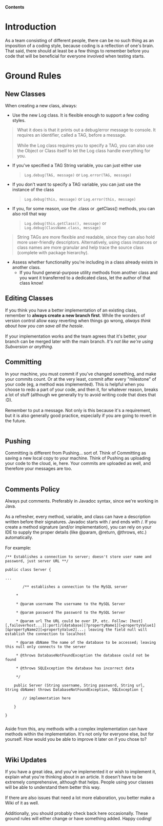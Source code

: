 **Contents**


# Introduction #

As a team consisting of different people, there can be no such thing as an imposition of a coding style, because coding is a reflection of one's brain. That said, there should at least be a few things to remember before you code that will be beneficial for everyone involved when testing starts.

# Ground Rules #
## New Classes ##
When creating a new class, always:
  * Use the new Log class. It is flexible enough to support a few coding styles.<br>
<blockquote>What it does is that it prints out a debug/error message to console. It requires an identifier, called a TAG, before a message.<br><br>
While the Log class requires you to specify a TAG, you can also use the Object or Class itself to let the Log class handle everything for you.<br>
</blockquote><ul><li>If you've specified a TAG String variable, you can just either use<br>
<blockquote><code>Log.debug(TAG, message)</code> or <code>Log.error(TAG, message)</code>
</blockquote></li><li>If you don't want to specify a TAG variable, you can just use the instance of the class<br>
<blockquote><code>Log.debug(this, message)</code> or <code>Log.error(this, message)</code>
</blockquote></li><li>If you, for some reason, use the .class or .getClass() methods, you can also roll that way<br>
<blockquote><code>Log.debug(this.getClass(), message)</code> or <code>Log.debug(ClassName.class, message)</code></blockquote></li></ul></li></ul>

<blockquote>String TAGs are more flexible and readable, since they can also hold more user-friendly descriptors. Alternatively, using class instances or class names are more granular and help trace the source class (complete with package hierarchy).</blockquote>

<ul><li>Assess whether functionality you're including in a class already exists in another class.<br>
<ul><li>If you found general-purpose utility methods from another class and you want it transferred to a dedicated class, let the author of that class know!</li></ul></li></ul>

<h2>Editing Classes</h2>
If you think you have a better implementation of an existing class, remember to <b>always create a new branch first</b>. While the wonders of version control allow easy reverting when things go wrong, <i>always think about how you can save all the hassle</i>.<br>
<br>
If your implementation works and the team agrees that it's better, your branch can be merged later with the main branch. <i>It's not like we're using Subversion or anything.</i>

<h2>Committing</h2>
In your machine, you must commit if you've changed something, and make your commits count. Or at the very least, commit after every "milestone" of your code (eg, a method was implemented). This is helpful when you choose to redo a part of your code, and then it, for whatever reason, breaks a lot of stuff (although we generally try to avoid writing code that does that :D).<br>
<br>
Remember to put a message. Not only is this because it's a requirement, but it is also generally good practice, especially if you are going to revert in the future.<br>
<br>
<h2>Pushing</h2>
Committing is different from Pushing... sort of. Think of Committing as saving a new local copy to your machine. Think of Pushing as uploading your code to the cloud, ie, here. Your commits are uploaded as well, and therefore your messages are too.<br>
<br>
<h2>Comments Policy</h2>
Always put comments. Preferably in Javadoc syntax, since we're working in Java.<br>
<br>
As a refresher, every method, variable, and class can have a description written before their signatures. Javadoc starts with / and ends with /. If you create a method signature (and/or implementation), you can rely on your IDE to supply the proper details (like @param, @return, @throws, etc.) automatically.<br>
<br>
For example:<br>
<pre><code>/** Establishes a connection to server; doesn't store user name and password, just server URL **/<br>
public class Server {<br>
...<br>
        /** establishes a connection to the MySQL server<br>
	 * <br>
	 * @param username The username to the MySQL Server<br>
	 * @param password The password to the MySQL Server<br>
	 * @param url The URL could be over IP, etc. Follow: [host][,failoverhost...][:port]/[database][?propertyName1][=propertyValue1][&amp;propertyName2][=propertyValue2]...; leaving the field null will establish the connection to localhost<br>
	 * @param dbName The name of the database to be accessed; leaving this null only connects to the server<br>
	 * @throws DatabaseNotFoundException the database could not be found<br>
	 * @throws SQLException the database has incorrect data<br>
	 */<br>
	public Server (String username, String password, String url, String dbName) throws DatabaseNotFoundException, SQLException {<br>
		// implementation here				<br>
	}<br>
}<br>
</code></pre>

Aside from this, any methods with a complex implementation can have methods within the implementation. It's not only for everyone else, but for yourself. How would you be able to improve it later on if you chose to?<br>
<br>
<h2>Wiki Updates</h2>
If you have a great idea, and you've implemented it or wish to implement it, explain what you're thinking about in an article. It doesn't have to be extremely comprehensive, although that helps. People using your classes will be able to understand them better this way.<br>
<br>
If there are also issues that need a lot more elaboration, you better make a Wiki of it as well.<br>
<br>
Additionally, you should probably check back here occasionally. These ground rules will either change or have something added. Happy coding!